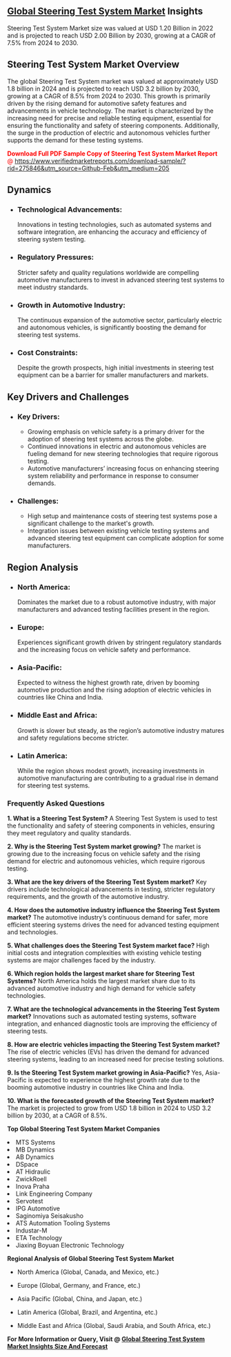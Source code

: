 <h2><a href="https://www.verifiedmarketreports.com/download-sample/?rid=275846&amp;utm_source=Github&amp;utm_medium=205" target="_blank">Global Steering Test System Market</a> Insights</h2><p>Steering Test System Market size was valued at USD 1.20 Billion in 2022 and is projected to reach USD 2.00 Billion by 2030, growing at a CAGR of 7.5% from 2024 to 2030.</p><p><h2>Steering Test System Market Overview</h2> <p>The global Steering Test System market was valued at approximately USD 1.8 billion in 2024 and is projected to reach USD 3.2 billion by 2030, growing at a CAGR of 8.5% from 2024 to 2030. This growth is primarily driven by the rising demand for automotive safety features and advancements in vehicle technology. The market is characterized by the increasing need for precise and reliable testing equipment, essential for ensuring the functionality and safety of steering components. Additionally, the surge in the production of electric and autonomous vehicles further supports the demand for these testing systems. <p><span class=""><span style="color: #ff0000;"><strong>Download Full PDF Sample Copy of Steering Test System Market Report</strong> @ </span><a href="https://www.verifiedmarketreports.com/download-sample/?rid=275846&amp;utm_source=Github-Feb&amp;utm_medium=205" target="_blank">https://www.verifiedmarketreports.com/download-sample/?rid=275846&amp;utm_source=Github-Feb&amp;utm_medium=205</a></span></p></p> <h2>Dynamics</h2> <ul> <li><h3>Technological Advancements:</h3> Innovations in testing technologies, such as automated systems and software integration, are enhancing the accuracy and efficiency of steering system testing.</li> <li><h3>Regulatory Pressures:</h3> Stricter safety and quality regulations worldwide are compelling automotive manufacturers to invest in advanced steering test systems to meet industry standards.</li> <li><h3>Growth in Automotive Industry:</h3> The continuous expansion of the automotive sector, particularly electric and autonomous vehicles, is significantly boosting the demand for steering test systems.</li> <li><h3>Cost Constraints:</h3> Despite the growth prospects, high initial investments in steering test equipment can be a barrier for smaller manufacturers and markets.</li> </ul> <h2>Key Drivers and Challenges</h2> <ul> <li><h3>Key Drivers:</h3> <ul> <li>Growing emphasis on vehicle safety is a primary driver for the adoption of steering test systems across the globe.</li> <li>Continued innovations in electric and autonomous vehicles are fueling demand for new steering technologies that require rigorous testing.</li> <li>Automotive manufacturers’ increasing focus on enhancing steering system reliability and performance in response to consumer demands.</li> </ul> </li> <li><h3>Challenges:</h3> <ul> <li>High setup and maintenance costs of steering test systems pose a significant challenge to the market's growth.</li> <li>Integration issues between existing vehicle testing systems and advanced steering test equipment can complicate adoption for some manufacturers.</li> </ul> </li> </ul> <h2>Region Analysis</h2> <ul> <li><h3>North America:</h3> Dominates the market due to a robust automotive industry, with major manufacturers and advanced testing facilities present in the region.</li> <li><h3>Europe:</h3> Experiences significant growth driven by stringent regulatory standards and the increasing focus on vehicle safety and performance.</li> <li><h3>Asia-Pacific:</h3> Expected to witness the highest growth rate, driven by booming automotive production and the rising adoption of electric vehicles in countries like China and India.</li> <li><h3>Middle East and Africa:</h3> Growth is slower but steady, as the region’s automotive industry matures and safety regulations become stricter.</li> <li><h3>Latin America:</h3> While the region shows modest growth, increasing investments in automotive manufacturing are contributing to a gradual rise in demand for steering test systems.</li> </ul> <h3>Frequently Asked Questions</h3> <p><strong>1. What is a Steering Test System?</strong> A Steering Test System is used to test the functionality and safety of steering components in vehicles, ensuring they meet regulatory and quality standards.</p> <p><strong>2. Why is the Steering Test System market growing?</strong> The market is growing due to the increasing focus on vehicle safety and the rising demand for electric and autonomous vehicles, which require rigorous testing.</p> <p><strong>3. What are the key drivers of the Steering Test System market?</strong> Key drivers include technological advancements in testing, stricter regulatory requirements, and the growth of the automotive industry.</p> <p><strong>4. How does the automotive industry influence the Steering Test System market?</strong> The automotive industry’s continuous demand for safer, more efficient steering systems drives the need for advanced testing equipment and technologies.</p> <p><strong>5. What challenges does the Steering Test System market face?</strong> High initial costs and integration complexities with existing vehicle testing systems are major challenges faced by the industry.</p> <p><strong>6. Which region holds the largest market share for Steering Test Systems?</strong> North America holds the largest market share due to its advanced automotive industry and high demand for vehicle safety technologies.</p> <p><strong>7. What are the technological advancements in the Steering Test System market?</strong> Innovations such as automated testing systems, software integration, and enhanced diagnostic tools are improving the efficiency of steering tests.</p> <p><strong>8. How are electric vehicles impacting the Steering Test System market?</strong> The rise of electric vehicles (EVs) has driven the demand for advanced steering systems, leading to an increased need for precise testing solutions.</p> <p><strong>9. Is the Steering Test System market growing in Asia-Pacific?</strong> Yes, Asia-Pacific is expected to experience the highest growth rate due to the booming automotive industry in countries like China and India.</p> <p><strong>10. What is the forecasted growth of the Steering Test System market?</strong> The market is projected to grow from USD 1.8 billion in 2024 to USD 3.2 billion by 2030, at a CAGR of 8.5%.</p> </p><p><strong>Top Global Steering Test System Market Companies</strong></p><div data-test-id=""><p><li>MTS Systems</li><li> MB Dynamics</li><li> AB Dynamics</li><li> DSpace</li><li> AT Hidraulic</li><li> ZwickRoell</li><li> Inova Praha</li><li> Link Engineering Company</li><li> Servotest</li><li> IPG Automotive</li><li> Saginomiya Seisakusho</li><li> ATS Automation Tooling Systems</li><li> Industar-M</li><li> ETA Technology</li><li> Jiaxing Boyuan Electronic Technology</li></p><div><strong>Regional Analysis of&nbsp;Global Steering Test System Market</strong></div><ul><li dir="ltr"><p dir="ltr">North America&nbsp;(Global, Canada, and Mexico, etc.)</p></li><li dir="ltr"><p dir="ltr">Europe (Global, Germany, and France, etc.)</p></li><li dir="ltr"><p dir="ltr">Asia Pacific&nbsp;(Global, China, and Japan, etc.)</p></li><li dir="ltr"><p dir="ltr">Latin America&nbsp;(Global, Brazil, and Argentina, etc.)</p></li><li dir="ltr">Middle East and Africa&nbsp;(Global, Saudi Arabia, and South Africa, etc.)</li></ul><p><strong>For More Information or Query, Visit @&nbsp;</strong><strong><a href="https://www.verifiedmarketreports.com/product/steering-test-system-market/?utm_source=Github&amp;utm_medium=205" target="_blank">Global Steering Test System Market Insights Size And Forecast</a></strong></p></div>
